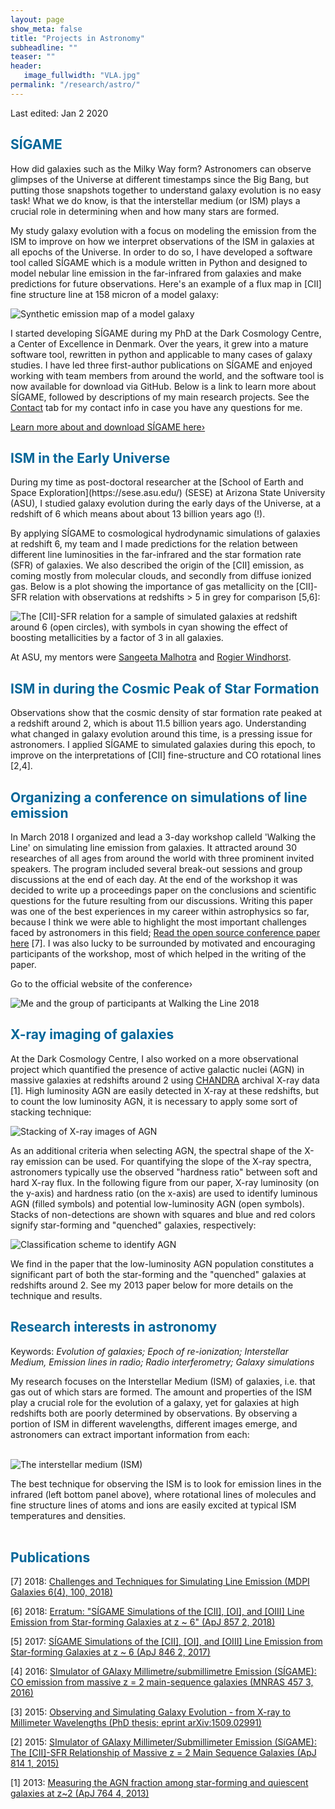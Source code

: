 ```yaml
---
layout: page
show_meta: false
title: "Projects in Astronomy"
subheadline: ""
teaser: ""
header:
   image_fullwidth: "VLA.jpg"
permalink: "/research/astro/"
---
```


Last edited: Jan 2 2020<br>

<h2 style="color: #006699">SÍGAME</h2>

How did galaxies such as the Milky Way form? Astronomers can observe glimpses of the Universe at different timestamps since the Big Bang, but putting those snapshots together to understand galaxy evolution is no easy task! What we do know, is that the interstellar medium (or ISM) plays a crucial role in determining when and how many stars are formed.

My study galaxy evolution with a focus on modeling the emission from the ISM to improve on how we interpret observations of the ISM in galaxies at all epochs of the Universe. In order to do so, I have developed a software tool called SÍGAME which is a module written in Python and designed to model nebular line emission in the 
far-infrared from galaxies and make predictions for future observations. 
Here's an example of a flux map in [CII] fine structure line at 158 micron of a model galaxy:

![Synthetic emission map of a model galaxy](sigame1.png)

I started developing SÍGAME during my PhD at the Dark Cosmology Centre, a Center of Excellence in Denmark. 
Over the years, it grew into a mature software tool, rewritten in python and applicable to many cases of 
galaxy studies. 
I have led three first-author publications on SÍGAME and enjoyed working with team members from around the world, 
and the software tool is now available for download via GitHub. Below is a link to learn more about SÍGAME, followed by descriptions of my main research projects. See the [Contact](http://kpolsen.github.io/Contact/) tab for my contact info in case you have any questions for me.

<a class="radius button small" href="{{ site.url }}/SIGAME/index.html">Learn more about and download SÍGAME here›</a>

<h2 style="color: #006699">ISM in the Early Universe</h2>
During my time as post-doctoral researcher at the [School of Earth and Space Exploration](https://sese.asu.edu/) (SESE)
at Arizona State University (ASU), I studied galaxy evolution during the early days of the Universe, at a redshift of 6 which means about about 13 billion years ago (!). 

By applying SÍGAME to cosmological hydrodynamic simulations of galaxies at redshift 6, my team and I made predictions for the relation between different line luminosities in the far-infrared and the star formation rate (SFR) of galaxies. We also described the origin of the [CII] emission, as coming mostly from molecular clouds, and secondly from diffuse ionized gas. Below is a plot showing the importance of gas metallicity on the [CII]-SFR relation with observations at redshifts > 5 in grey for comparison [5,6]:

![The [CII]-SFR relation for a sample of simulated galaxies at redshift around 6 (open circles), with symbols in cyan showing the effect of boosting metallicities by a factor of 3 in all galaxies.](CII_SFR.png)


At ASU, my mentors were [Sangeeta Malhotra](http://malhotra.asu.edu/Welcome.html) and [Rogier Windhorst](https://en.wikipedia.org/wiki/Rogier_Windhorst). 

<h2 style="color: #006699">ISM in during the Cosmic Peak of Star Formation</h2>

Observations show that the cosmic density of star formation rate peaked at a redshift around 2, which is about 11.5 billion years ago. Understanding what changed in galaxy evolution around this time, is a pressing issue for astronomers. I applied SÍGAME to simulated galaxies during this epoch, to improve on the interpretations of [CII] fine-structure and CO rotational lines [2,4].


<h2 style="color: #006699">Organizing a conference on simulations of line emission</h2>

In March 2018 I organized and lead a 3-day workshop calleld 'Walking the Line' on simulating line emission from galaxies. 
It attracted around 30 researches of all ages from around the world with three prominent invited speakers. 
The program included several break-out sessions and group discussions at the end of each day. 
At the end of the workshop it was decided to write up a proceedings paper on the conclusions 
and scientific questions for the future resulting from our discussions. 
Writing this paper was one of the best experiences in my career within astrophysics so far, because 
I think we were able to highlight the most important challenges faced by astronomers in this field; 
[Read the open source conference paper here](http://www.mdpi.com/2075-4434/6/4/100/htm) [7]. 
I was also lucky to be surrounded by motivated and encouraging participants of the workshop, most of which 
helped in the writing of the paper.

<a class="https://walk2018.weebly.com/">Go to the official website of the conference›</a>

![Me and the group of participants at Walking the Line 2018](group.jpg)

<h2 style="color: #006699">X-ray imaging of galaxies</h2>

At the Dark Cosmology Centre, I also worked on a more observational project which quantified the presence 
of active galactic nuclei (AGN) in massive galaxies at redshifts around 2 using [CHANDRA]() archival X-ray data [1]. 
High luminosity AGN are easily detected in X-ray at these redshifts, but to count the low luminosity AGN, 
it is necessary to apply some sort of stacking technique:

![Stacking of X-ray images of AGN](agn.png)

As an additional criteria when selecting AGN, the spectral shape of the X-ray emission can be used. 
For quantifying the slope of the X-ray spectra, astronomers typically use the observed "hardness ratio" between 
soft and hard X-ray flux. In the following figure from our paper, X-ray luminosity (on the y-axis) and 
hardness ratio (on the x-axis) are used to identify luminous AGN (filled symbols) and 
potential low-luminosity AGN (open symbols). Stacks of non-detections are shown with squares 
and blue and red colors signify star-forming and "quenched" galaxies, respectively:

![Classification scheme to identify AGN](agn1.png)

We find in the paper that the low-luminosity AGN population constitutes a significant part of both the 
star-forming and the "quenched" galaxies at redshifts around 2. 
See my 2013 paper below for more details on the technique and results.

<h2 style="color: #006699">Research interests in astronomy</h2>
Keywords: <i>Evolution of galaxies; Epoch of re-ionization; Interstellar Medium, 
Emission lines in radio; Radio interferometry; Galaxy simulations</i> <br>

My research focuses on the Interstellar Medium (ISM) of galaxies, i.e. that gas out of which stars are formed. 
The amount and properties of the ISM play a crucial role for the evolution of a galaxy, yet for galaxies at 
high redshifts both are poorly determined by observations. 
By observing a portion of ISM in different wavelengths, different images emerge, 
and astronomers can extract important information from each:<br><br>

![The interstellar medium (ISM)](ism.jpg)

The best technique for observing the ISM is to look for emission lines in the infrared (left bottom panel above), 
where rotational lines of molecules and fine structure lines of atoms and ions are easily excited at 
typical ISM temperatures and densities. <br><br>

<h2 style="color: #006699">Publications</h2>

[7] 2018: <a href="http://www.mdpi.com/2075-4434/6/4/100/htm">Challenges and Techniques for Simulating Line Emission (MDPI Galaxies 6(4), 100, 2018)</a>

[6] 2018: <a href="https://ui.adsabs.harvard.edu/abs/2018ApJ...857..148O/abstract">Erratum: "SÍGAME Simulations of the [CII], [OI], and [OIII] Line Emission from Star-forming Galaxies at z ~ 6" (ApJ 857 2, 2018)</a>

[5] 2017: <a href="https://ui.adsabs.harvard.edu/abs/2017ApJ...846..105O/abstract">SÍGAME Simulations of the [CII], [OI], and [OIII] Line Emission from Star-forming Galaxies at z ~ 6 (ApJ 846 2, 2017)</a>

[4] 2016: <a href="https://ui.adsabs.harvard.edu/abs/2016MNRAS.457.3306O/abstract">SImulator of GAlaxy Millimetre/submillimetre Emission (SÍGAME): CO emission from massive z = 2 main-sequence galaxies (MNRAS 457 3, 2016)</a>

[3] 2015: <a href="https://ui.adsabs.harvard.edu/abs/2015arXiv150902991O/abstract">Observing and Simulating Galaxy Evolution - from X-ray to Millimeter Wavelengths (PhD thesis; eprint arXiv:1509.02991)</a>

[2] 2015: <a href="https://ui.adsabs.harvard.edu/abs/2015ApJ...814...76O/abstract">SImulator of GAlaxy Millimeter/Submillimeter Emission (SíGAME): The [CII]-SFR Relationship of Massive z = 2 Main Sequence Galaxies (ApJ 814 1, 2015)</a>

[1] 2013: <a href="https://ui.adsabs.harvard.edu/abs/2013ApJ...764....4O/abstract">Measuring the AGN fraction among star-forming and quiescent galaxies at z~2 (ApJ 764 4, 2013)</a>
